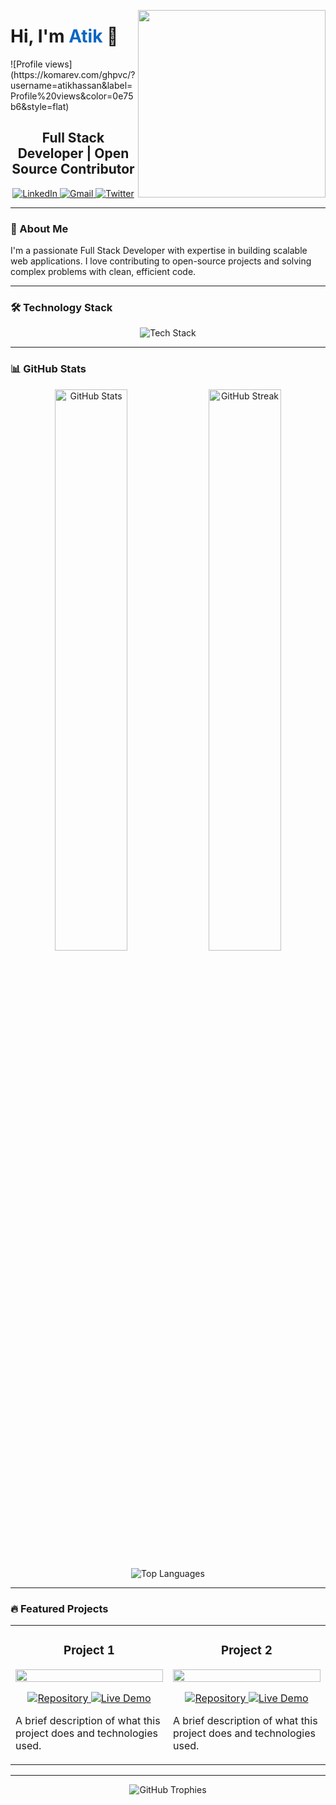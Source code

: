 <a target="_blank" href="#"><img width="300" align="right" src="https://media.giphy.com/media/qgQUggAC3Pfv687qPC/giphy.gif"></a>
<h1>Hi, I'm <span style="color:#0A66C2">Atik</span> 👋</h1>
![Profile views](https://komarev.com/ghpvc/?username=atikhassan&label=Profile%20views&color=0e75b6&style=flat)

<h2 align="center">Full Stack Developer | Open Source Contributor</h2>

<p align="center">
  <a href="https://linkedin.com/in/yourprofile" target="_blank">
    <img src="https://img.shields.io/badge/LinkedIn-0077B5?style=for-the-badge&logo=linkedin&logoColor=white" alt="LinkedIn"/>
  </a>
  <a href="mailto:your.email@example.com">
    <img src="https://img.shields.io/badge/Gmail-D14836?style=for-the-badge&logo=gmail&logoColor=white" alt="Gmail"/>
  </a>
  <a href="https://twitter.com/yourhandle" target="_blank">
    <img src="https://img.shields.io/badge/Twitter-1DA1F2?style=for-the-badge&logo=twitter&logoColor=white" alt="Twitter"/>
  </a>
</p>

---

### 🚀 About Me

I'm a passionate Full Stack Developer with expertise in building scalable web applications. I love contributing to open-source projects and solving complex problems with clean, efficient code.

---

### 🛠️ Technology Stack

<p align="center">
  <img src="https://skillicons.dev/icons?i=js,ts,react,nodejs,express,mongodb,postgres,git,docker,aws,linux,py,java&perline=6" alt="Tech Stack"/>
</p>

---

### 📊 GitHub Stats

<p align="center">
  <img src="https://github-readme-stats.vercel.app/api?username=atikhassan&show_icons=true&theme=radical" alt="GitHub Stats" width="48%"/>
  <img src="https://github-readme-streak-stats.herokuapp.com/?user=atikhassan&theme=radical" alt="GitHub Streak" width="48%"/>
</p>

<p align="center">
  <img src="https://github-readme-stats.vercel.app/api/top-langs/?username=atikhassan&layout=compact&theme=radical" alt="Top Languages"/>
</p>

---

### 🔥 Featured Projects

<table>
  <tr>
    <td width="50%">
      <h3 align="center">Project 1</h3>
      <p align="center">
        <a href="#">
          <img src="https://via.placeholder.com/600x400?text=Project+Screenshot" width="100%"/>
        </a>
      </p>
      <p align="center">
        <a href="#">
          <img src="https://img.shields.io/badge/Repo-100000?style=for-the-badge&logo=github&logoColor=white" alt="Repository"/>
        </a>
        <a href="#">
          <img src="https://img.shields.io/badge/Demo-FF5722?style=for-the-badge&logo=web&logoColor=white" alt="Live Demo"/>
        </a>
      </p>
      <p>A brief description of what this project does and technologies used.</p>
    </td>
    <td width="50%">
      <h3 align="center">Project 2</h3>
      <p align="center">
        <a href="#">
          <img src="https://via.placeholder.com/600x400?text=Project+Screenshot" width="100%"/>
        </a>
      </p>
      <p align="center">
        <a href="#">
          <img src="https://img.shields.io/badge/Repo-100000?style=for-the-badge&logo=github&logoColor=white" alt="Repository"/>
        </a>
        <a href="#">
          <img src="https://img.shields.io/badge/Demo-FF5722?style=for-the-badge&logo=web&logoColor=white" alt="Live Demo"/>
        </a>
      </p>
      <p>A brief description of what this project does and technologies used.</p>
    </td>
  </tr>
</table>

---

<p align="center">
  <img src="https://github-profile-trophy.vercel.app/?username=atikhassan&theme=onedark&row=1&column=6" alt="GitHub Trophies"/>
</p>
